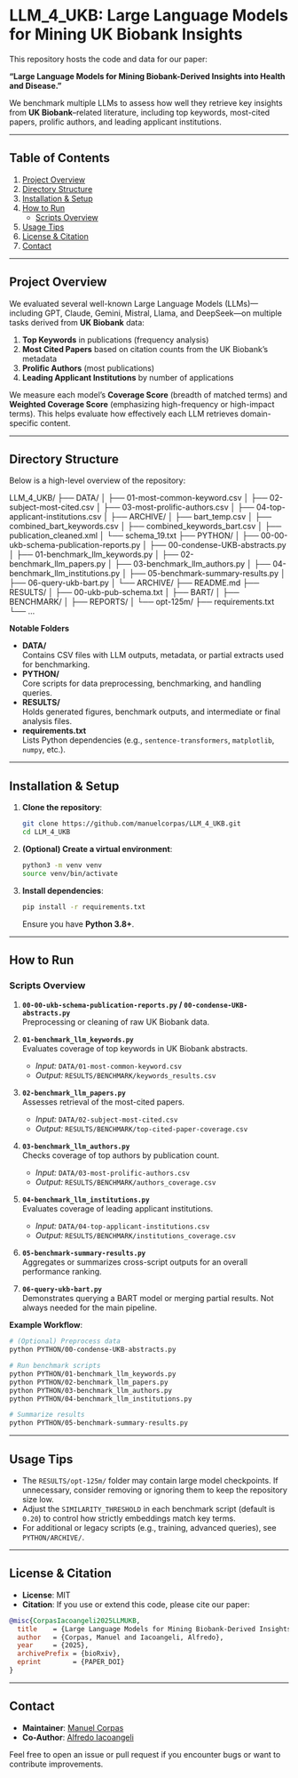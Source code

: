 # LLM_4_UKB: Large Language Models for Mining UK Biobank Insights

This repository hosts the code and data for our paper:

**“Large Language Models for Mining Biobank-Derived Insights into Health and Disease.”**

We benchmark multiple LLMs to assess how well they retrieve key insights from **UK Biobank**–related literature, including top keywords, most-cited papers, prolific authors, and leading applicant institutions.

---

## Table of Contents

1. [Project Overview](#project-overview)  
2. [Directory Structure](#directory-structure)  
3. [Installation & Setup](#installation--setup)  
4. [How to Run](#how-to-run)  
   - [Scripts Overview](#scripts-overview)  
5. [Usage Tips](#usage-tips)  
6. [License & Citation](#license--citation)  
7. [Contact](#contact)

---

## Project Overview

We evaluated several well-known Large Language Models (LLMs)—including GPT, Claude, Gemini, Mistral, Llama, and DeepSeek—on multiple tasks derived from **UK Biobank** data:

1. **Top Keywords** in publications (frequency analysis)  
2. **Most Cited Papers** based on citation counts from the UK Biobank’s metadata  
3. **Prolific Authors** (most publications)  
4. **Leading Applicant Institutions** by number of applications  

We measure each model’s **Coverage Score** (breadth of matched terms) and **Weighted Coverage Score** (emphasizing high-frequency or high-impact terms). This helps evaluate how effectively each LLM retrieves domain-specific content.

---

## Directory Structure

Below is a high-level overview of the repository:

LLM_4_UKB/
├── DATA/
│   ├── 01-most-common-keyword.csv
│   ├── 02-subject-most-cited.csv
│   ├── 03-most-prolific-authors.csv
│   ├── 04-top-applicant-institutions.csv
│   ├── ARCHIVE/
│   ├── bart_temp.csv
│   ├── combined_bart_keywords.csv
│   ├── combined_keywords_bart.csv
│   ├── publication_cleaned.xml
│   └── schema_19.txt
├── PYTHON/
│   ├── 00-00-ukb-schema-publication-reports.py
│   ├── 00-condense-UKB-abstracts.py
│   ├── 01-benchmark_llm_keywords.py
│   ├── 02-benchmark_llm_papers.py
│   ├── 03-benchmark_llm_authors.py
│   ├── 04-benchmark_llm_institutions.py
│   ├── 05-benchmark-summary-results.py
│   ├── 06-query-ukb-bart.py
│   └── ARCHIVE/
├── README.md
├── RESULTS/
│   ├── 00-ukb-pub-schema.txt
│   ├── BART/
│   ├── BENCHMARK/
│   ├── REPORTS/
│   └── opt-125m/
├── requirements.txt
└── ...

**Notable Folders**  
- **DATA/**  
  Contains CSV files with LLM outputs, metadata, or partial extracts used for benchmarking.  
- **PYTHON/**  
  Core scripts for data preprocessing, benchmarking, and handling queries.  
- **RESULTS/**  
  Holds generated figures, benchmark outputs, and intermediate or final analysis files.  
- **requirements.txt**  
  Lists Python dependencies (e.g., `sentence-transformers`, `matplotlib`, `numpy`, etc.).

---

## Installation & Setup

1. **Clone the repository**:
   ```bash
   git clone https://github.com/manuelcorpas/LLM_4_UKB.git
   cd LLM_4_UKB
   ```

2. **(Optional) Create a virtual environment**:
   ```bash
   python3 -m venv venv
   source venv/bin/activate
   ```

3. **Install dependencies**:
   ```bash
   pip install -r requirements.txt
   ```
   Ensure you have **Python 3.8+**.

---

## How to Run

### Scripts Overview

1. **`00-00-ukb-schema-publication-reports.py` / `00-condense-UKB-abstracts.py`**  
   Preprocessing or cleaning of raw UK Biobank data.

2. **`01-benchmark_llm_keywords.py`**  
   Evaluates coverage of top keywords in UK Biobank abstracts.  
   - *Input:* `DATA/01-most-common-keyword.csv`  
   - *Output:* `RESULTS/BENCHMARK/keywords_results.csv`

3. **`02-benchmark_llm_papers.py`**  
   Assesses retrieval of the most-cited papers.  
   - *Input:* `DATA/02-subject-most-cited.csv`  
   - *Output:* `RESULTS/BENCHMARK/top-cited-paper-coverage.csv`

4. **`03-benchmark_llm_authors.py`**  
   Checks coverage of top authors by publication count.  
   - *Input:* `DATA/03-most-prolific-authors.csv`  
   - *Output:* `RESULTS/BENCHMARK/authors_coverage.csv`

5. **`04-benchmark_llm_institutions.py`**  
   Evaluates coverage of leading applicant institutions.  
   - *Input:* `DATA/04-top-applicant-institutions.csv`  
   - *Output:* `RESULTS/BENCHMARK/institutions_coverage.csv`

6. **`05-benchmark-summary-results.py`**  
   Aggregates or summarizes cross-script outputs for an overall performance ranking.

7. **`06-query-ukb-bart.py`**  
   Demonstrates querying a BART model or merging partial results. Not always needed for the main pipeline.

**Example Workflow**:
```bash
# (Optional) Preprocess data
python PYTHON/00-condense-UKB-abstracts.py

# Run benchmark scripts
python PYTHON/01-benchmark_llm_keywords.py
python PYTHON/02-benchmark_llm_papers.py
python PYTHON/03-benchmark_llm_authors.py
python PYTHON/04-benchmark_llm_institutions.py

# Summarize results
python PYTHON/05-benchmark-summary-results.py
```

---

## Usage Tips

- The `RESULTS/opt-125m/` folder may contain large model checkpoints. If unnecessary, consider removing or ignoring them to keep the repository size low.
- Adjust the `SIMILARITY_THRESHOLD` in each benchmark script (default is `0.20`) to control how strictly embeddings match key terms.
- For additional or legacy scripts (e.g., training, advanced queries), see `PYTHON/ARCHIVE/`.

---

## License & Citation

- **License**: MIT  
- **Citation**: If you use or extend this code, please cite our paper:

```bibtex
@misc{CorpasIacoangeli2025LLMUKB,
  title    = {Large Language Models for Mining Biobank-Derived Insights into Health and Disease},
  author   = {Corpas, Manuel and Iacoangeli, Alfredo},
  year     = {2025},
  archivePrefix = {bioRxiv},
  eprint        = {PAPER_DOI}
}
```

---

## Contact

- **Maintainer**: [Manuel Corpas](mailto:M.Corpas@westminster.ac.uk)  
- **Co-Author**: [Alfredo Iacoangeli](mailto:alfredo.iacoangeli@kcl.ac.uk)

Feel free to open an issue or pull request if you encounter bugs or want to contribute improvements.
